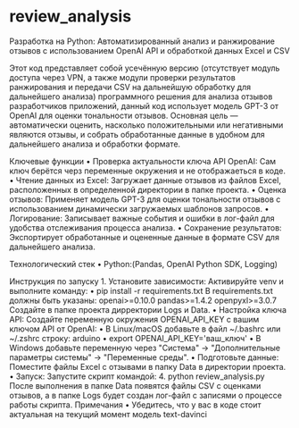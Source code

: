 # review_analysis
Разработка на Python: Автоматизированный анализ и ранжирование отзывов с использованием OpenAI API и обработкой данных Excel и CSV

Этот код  представляет собой усечённую версию (отсутствует модуль доступа через VPN, а также модули проверки результатов ранжирования и передачи CSV  на дальнейшую обработку для дальнейшего  анализа) программного решения для анализа отзывов разработчиков приложений,  данный код использует модель GPT-3 от OpenAI для оценки тональности отзывов. 
Основная цель — автоматически оценить, насколько положительными или негативными являются отзывы, и собрать обработанные данные в удобном для дальнейшего  анализа и обработки формате.

Ключевые функции
    • Проверка актуальности ключа API OpenAI: Сам ключ берётся черз переменные окружения и не отображаеться в коде.
    • Чтение данных из Excel: Загружает данные отзывов из файлов Excel, расположенных в определенной директории в папке проекта.
    • Оценка отзывов: Применяет модель GPT-3 для оценки тональности отзывов с использованием динамически загружаемых шаблонов запросов.
    • Логирование: Записывает важные события и ошибки в лог-файл для удобства отслеживания процесса анализа.
    • Сохранение результатов: Экспортирует обработанные и оцененные данные в формате CSV для дальнейшего анализа.

Технологический стек
    • Python:(Pandas, OpenAI Python SDK, Logging)

Инструкция по запуску
    1. Установите зависимости:
       Активируйте venv и выполните команду:
    • pip install -r requirements.txt
В requirements.txt должны быть указаны:
openai>=0.10.0
pandas>=1.4.2
openpyxl>=3.0.7
Создайте в папке проекта дирректории Logs и Data.
    • Настройка ключа API:
Создайте переменную окружения OPENAI_API_KEY с вашим ключом API от OpenAI:
    • В Linux/macOS добавьте в файл ~/.bashrc или ~/.zshrc строку:
      arduino
    • export OPENAI_API_KEY='ваш_ключ'
    • В Windows добавьте переменную через "Система" -> "Дополнительные параметры системы" -> "Переменные среды".
    • Подготовьте данные:
Поместите файлы Excel с отзывами в папку Data в директории проекта.
    • Запуск:
Запустите скрипт командой:
    4. python review_analysis.py
       После выполнения в папке Data появятся файлы CSV с оценками отзывов, а в папке Logs будет создан лог-файл с записями о процессе работы скрипта.
Примечания
    • Убедитесь, что у вас в коде стоит актуальная на текущий момент модель text-davinci
